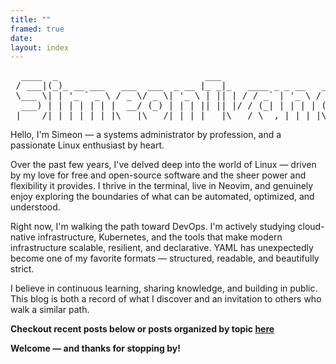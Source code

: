 ```yaml
---
title: ""
framed: true
date:
layout: index
---
```


<pre class="figlet-banner">
  ____  _                            ___
 / ___|(_)_ __ ___   ___  ___  _ __ |_ _|_   ____ _ _ __   _____   __
 \___ \| | '_ ` _ \ / _ \/ _ \| '_ \ | || | / / _` | '_ \ / _ \ \ / /
  ___) | | | | | | |  __/ (_) | | | || || |/ / (_| | | | | (_) \ V /
 |____/|_|_| |_| |_|\___|\___/|_| |_|___|\___/ \__,_|_| |_|\___/ \_/
</pre>

Hello, I'm Simeon — a systems administrator by profession, and a passionate Linux enthusiast by heart.

Over the past few years, I've delved deep into the world of Linux — driven by my love for free and open-source software and the sheer power and flexibility it provides. I thrive in the terminal, live in Neovim, and genuinely enjoy exploring the boundaries of what can be automated, optimized, and understood.

Right now, I'm walking the path toward DevOps. I'm actively studying cloud-native infrastructure, Kubernetes, and the tools that make modern infrastructure scalable, resilient, and declarative. YAML has unexpectedly become one of my favorite formats — structured, readable, and beautifully strict.

I believe in continuous learning, sharing knowledge, and building in public. This blog is both a record of what I discover and an invitation to others who walk a similar path.

**Checkout recent posts below or posts organized by topic [here](/topics)**

**Welcome — and thanks for stopping by!**


